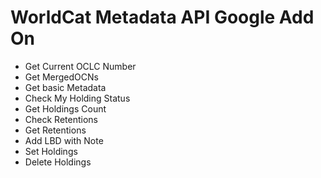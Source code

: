 # WorldCat Metadata API Google Add On
- Get Current OCLC Number
- Get MergedOCNs        
- Get basic Metadata
- Check My Holding Status
- Get Holdings Count       
- Check Retentions
- Get Retentions  
- Add LBD with Note
- Set Holdings
- Delete Holdings